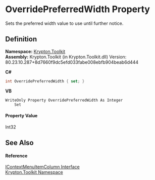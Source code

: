 # OverridePreferredWidth Property


Sets the preferred width value to use until further notice.



## Definition
**Namespace:** <a href="79d2eac2-21f4-54ff-7552-b20c33c30600.md">Krypton.Toolkit</a>  
**Assembly:** Krypton.Toolkit (in Krypton.Toolkit.dll) Version: 80.23.10.287+8d7660f9dc5efd033fabe008ebfb904beab6d444

**C#**
``` C#
int OverridePreferredWidth { set; }
```
**VB**
``` VB
WriteOnly Property OverridePreferredWidth As Integer
	Set
```



#### Property Value
Int32

## See Also


#### Reference
<a href="481c1251-676f-d887-d138-f62f00592eda.md">IContextMenuItemColumn Interface</a>  
<a href="79d2eac2-21f4-54ff-7552-b20c33c30600.md">Krypton.Toolkit Namespace</a>  
